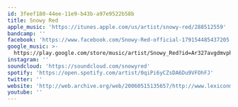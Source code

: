 ```yaml
---
id: 3feef180-44ee-11e9-b43b-a97e9522b58b
title: Snowy Red
apple_music: 'https://itunes.apple.com/us/artist/snowy-red/288512559'
bandcamp: ''
facebook: 'https://www.facebook.com/Snowy-Red-official-179154485437205'
google_music: >-
  https://play.google.com/store/music/artist/Snowy_Red?id=Ar327avgdmvphtvfwzbk6lc6lou
instagram: ''
soundcloud: 'https://soundcloud.com/snowyred'
spotify: 'https://open.spotify.com/artist/0qiPi6yCZsDA6Du9VFOhFJ'
twitter: ''
website: 'http://web.archive.org/web/20060515135657/http://www.lexiconmagazine.com/NWC/Snowy.html'
youtube: ''
---
```

